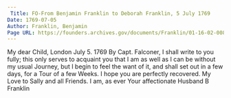 ```yaml
---
 Title: FO-From Benjamin Franklin to Deborah Franklin, 5 July 1769
Date: 1769-07-05
Author: Franklin, Benjamin
Page URL: https://founders.archives.gov/documents/Franklin/01-16-02-0086
---
```


My dear Child,
London July 5. 1769
By Capt. Falconer, I shall write to you fully; this only serves to acquaint you that I am as well as I can be without my usual Journey, but I begin to feel the want of it, and shall set out in a few days, for a Tour of a few Weeks. I hope you are perfectly recovered. My Love to Sally and all Friends. I am, as ever Your affectionate Husband
B Franklin

